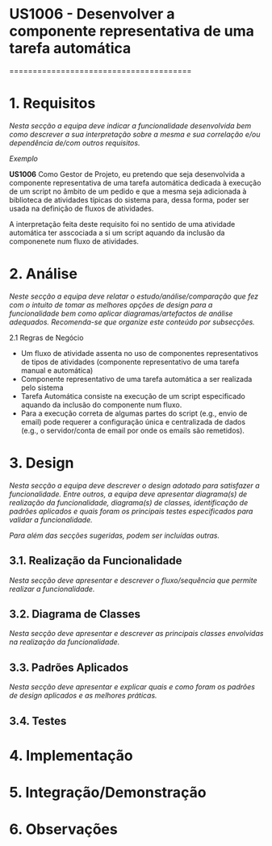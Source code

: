 # US1006 - Desenvolver a componente representativa de uma tarefa automática
=======================================


# 1. Requisitos

*Nesta secção a equipa deve indicar a funcionalidade desenvolvida bem como descrever a sua interpretação sobre a mesma e sua correlação e/ou dependência de/com outros requisitos.*

*Exemplo*

**US1006** Como Gestor de Projeto, eu pretendo que seja desenvolvida a componente representativa de uma tarefa automática dedicada à execução de um script no âmbito de um pedido e que a mesma seja adicionada à biblioteca de atividades típicas do sistema para, dessa forma, poder ser usada na definição de fluxos de atividades.

A interpretação feita deste requisito foi no sentido de uma atividade automática ter asscociada a si um script aquando da inclusão da componenete num fluxo de atividades.

# 2. Análise

*Neste secção a equipa deve relatar o estudo/análise/comparação que fez com o intuito de tomar as melhores opções de design para a funcionalidade bem como aplicar diagramas/artefactos de análise adequados.*
*Recomenda-se que organize este conteúdo por subsecções.*


2.1 Regras de Negócio
* Um fluxo de atividade assenta no uso de componentes representativos de tipos de atividades (componente representativo de uma tarefa manual e automática)
* Componente representativo de uma tarefa automática a ser realizada pelo sistema
* Tarefa Automática consiste na execução de um script especificado aquando da inclusão do componente num fluxo. 
* Para a execução correta de algumas partes do script (e.g., envio de email) pode requerer a configuração única e centralizada de dados (e.g., o servidor/conta de email por onde os emails são remetidos).


# 3. Design

*Nesta secção a equipa deve descrever o design adotado para satisfazer a funcionalidade. Entre outros, a equipa deve apresentar diagrama(s) de realização da funcionalidade, diagrama(s) de classes, identificação de padrões aplicados e quais foram os principais testes especificados para validar a funcionalidade.*

*Para além das secções sugeridas, podem ser incluídas outras.*

## 3.1. Realização da Funcionalidade

*Nesta secção deve apresentar e descrever o fluxo/sequência que permite realizar a funcionalidade.*

## 3.2. Diagrama de Classes

*Nesta secção deve apresentar e descrever as principais classes envolvidas na realização da funcionalidade.*


## 3.3. Padrões Aplicados

*Nesta secção deve apresentar e explicar quais e como foram os padrões de design aplicados e as melhores práticas.*

## 3.4. Testes 


# 4. Implementação


# 5. Integração/Demonstração


# 6. Observações






